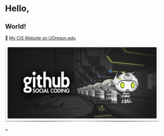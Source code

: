# Hello,
## World!

:rocket: [My CIS Website on UOregon.edu](http://pages.uoregon.edu/jfukuhar/111/)

![github social coding logo](images/GithubSocialCoding.png)

:star:
